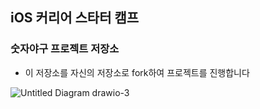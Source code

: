 ## iOS 커리어 스타터 캠프

### 숫자야구 프로젝트 저장소

- 이 저장소를 자신의 저장소로 fork하여 프로젝트를 진행합니다


![Untitled Diagram drawio-3](https://user-images.githubusercontent.com/91936941/153184248-2997a8f8-4109-4060-91c6-ac7d04f8341d.png)
